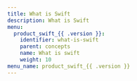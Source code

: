 ```yaml
---
title: What is Swift
description: What is Swift
menu:
  product_swift_{{ .version }}:
    identifier: what-is-swift
    parent: concepts
    name: What is swift
    weight: 10
menu_name: product_swift_{{ .version }}
---
```

